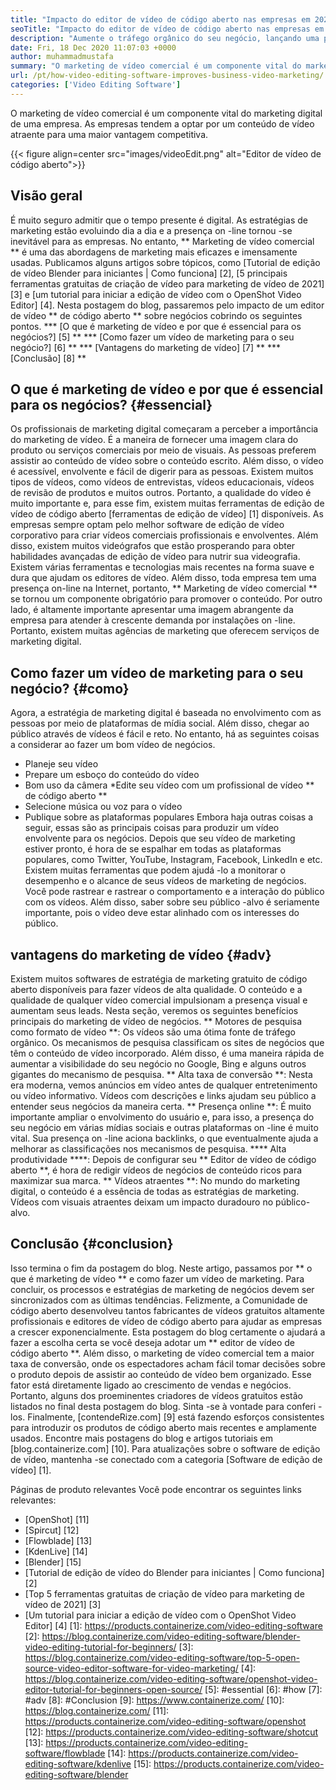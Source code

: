 ```yaml
---
title: "Impacto do editor de vídeo de código aberto nas empresas em 2021" 
seoTitle: "Impacto do editor de vídeo de código aberto nas empresas em 2021" 
description: "Aumente o tráfego orgânico do seu negócio, lançando uma poderosa campanha em vídeo. Esta postagem do blog explica os benefícios do uso de um editor de vídeo de código aberto." 
date: Fri, 18 Dec 2020 11:07:03 +0000
author: muhammadmustafa
summary: "O marketing de vídeo comercial é um componente vital do marketing digital de uma empresa. As empresas tendem a optar por um conteúdo de vídeo atraente para uma maior vantagem competitiva." 
url: /pt/how-video-editing-software-improves-business-video-marketing/
categories: ['Video Editing Software']
---
```


O marketing de vídeo comercial é um componente vital do marketing digital de uma empresa. As empresas tendem a optar por um conteúdo de vídeo atraente para uma maior vantagem competitiva.

{{< figure align=center src="images/videoEdit.png" alt="Editor de vídeo de código aberto">}}


## Visão geral
É muito seguro admitir que o tempo presente é digital. As estratégias de marketing estão evoluindo dia a dia e a presença on -line tornou -se inevitável para as empresas. No entanto, ** Marketing de vídeo comercial ** é uma das abordagens de marketing mais eficazes e imensamente usadas. Publicamos alguns artigos sobre tópicos, como [Tutorial de edição de vídeo Blender para iniciantes | Como funciona] [2], [5 principais ferramentas gratuitas de criação de vídeo para marketing de vídeo de 2021] [3] e [um tutorial para iniciar a edição de vídeo com o OpenShot Video Editor] [4]. Nesta postagem do blog, passaremos pelo impacto de um editor de vídeo ** de código aberto ** sobre negócios cobrindo os seguintes pontos.
  *** [O que é marketing de vídeo e por que é essencial para os negócios?] [5] **
  *** [Como fazer um vídeo de marketing para o seu negócio?] [6] **
  *** [Vantagens do marketing de vídeo] [7] **
  *** [Conclusão] [8] **

## O que é marketing de vídeo e por que é essencial para os negócios? {#essencial}
Os profissionais de marketing digital começaram a perceber a importância do marketing de vídeo. É a maneira de fornecer uma imagem clara do produto ou serviços comerciais por meio de visuais. As pessoas preferem assistir ao conteúdo de vídeo sobre o conteúdo escrito. Além disso, o vídeo é acessível, envolvente e fácil de digerir para as pessoas. Existem muitos tipos de vídeos, como vídeos de entrevistas, vídeos educacionais, vídeos de revisão de produtos e muitos outros. Portanto, a qualidade do vídeo é muito importante e, para esse fim, existem muitas ferramentas de edição de vídeo de código aberto [ferramentas de edição de vídeo] [1] disponíveis. As empresas sempre optam pelo melhor software de edição de vídeo corporativo para criar vídeos comerciais profissionais e envolventes.
Além disso, existem muitos videógrafos que estão prosperando para obter habilidades avançadas de edição de vídeo para nutrir sua videografia. Existem várias ferramentas e tecnologias mais recentes na forma suave e dura que ajudam os editores de vídeo. Além disso, toda empresa tem uma presença on-line na Internet, portanto, ** Marketing de vídeo comercial ** se tornou um componente obrigatório para promover o conteúdo. Por outro lado, é altamente importante apresentar uma imagem abrangente da empresa para atender à crescente demanda por instalações on -line. Portanto, existem muitas agências de marketing que oferecem serviços de marketing digital.

## Como fazer um vídeo de marketing para o seu negócio? {#como}
Agora, a estratégia de marketing digital é baseada no envolvimento com as pessoas por meio de plataformas de mídia social. Além disso, chegar ao público através de vídeos é fácil e reto. No entanto, há as seguintes coisas a considerar ao fazer um bom vídeo de negócios.
  * Planeje seu vídeo
  * Prepare um esboço do conteúdo do vídeo
  * Bom uso da câmera
  *Edite seu vídeo com um profissional de vídeo ** de código aberto **
  * Selecione música ou voz para o vídeo
  * Publique sobre as plataformas populares
Embora haja outras coisas a seguir, essas são as principais coisas para produzir um vídeo envolvente para os negócios. Depois que seu vídeo de marketing estiver pronto, é hora de se espalhar em todas as plataformas populares, como Twitter, YouTube, Instagram, Facebook, LinkedIn e etc. Existem muitas ferramentas que podem ajudá -lo a monitorar o desempenho e o alcance de seus vídeos de marketing de negócios. Você pode rastrear e rastrear o comportamento e a interação do público com os vídeos. Além disso, saber sobre seu público -alvo é seriamente importante, pois o vídeo deve estar alinhado com os interesses do público.

## vantagens do marketing de vídeo {#adv}
Existem muitos softwares de estratégia de marketing gratuito de código aberto disponíveis para fazer vídeos de alta qualidade. O conteúdo e a qualidade de qualquer vídeo comercial impulsionam a presença visual e aumentam seus leads. Nesta seção, veremos os seguintes benefícios principais do marketing de vídeo de negócios.
** Motores de pesquisa como formato de vídeo **: Os vídeos são uma ótima fonte de tráfego orgânico. Os mecanismos de pesquisa classificam os sites de negócios que têm o conteúdo de vídeo incorporado. Além disso, é uma maneira rápida de aumentar a visibilidade do seu negócio no Google, Bing e alguns outros gigantes do mecanismo de pesquisa.
** Alta taxa de conversão **: Nesta era moderna, vemos anúncios em vídeo antes de qualquer entretenimento ou vídeo informativo. Vídeos com descrições e links ajudam seu público a entender seus negócios da maneira certa.
** Presença online **: É muito importante ampliar o envolvimento do usuário e, para isso, a presença do seu negócio em várias mídias sociais e outras plataformas on -line é muito vital. Sua presença on -line aciona backlinks, o que eventualmente ajuda a melhorar as classificações nos mecanismos de pesquisa.
**** Alta produtividade ****: Depois de configurar seu ** Editor de vídeo de código aberto **, é hora de redigir vídeos de negócios de conteúdo ricos para maximizar sua marca.
** Vídeos atraentes **: No mundo do marketing digital, o conteúdo é a essência de todas as estratégias de marketing. Vídeos com visuais atraentes deixam um impacto duradouro no público-alvo.

## Conclusão {#conclusion}
Isso termina o fim da postagem do blog. Neste artigo, passamos por ** o que é marketing de vídeo ** e como fazer um vídeo de marketing. Para concluir, os processos e estratégias de marketing de negócios devem ser sincronizados com as últimas tendências. Felizmente, a Comunidade de código aberto desenvolveu tantos fabricantes de vídeos gratuitos altamente profissionais e editores de vídeo de código aberto para ajudar as empresas a crescer exponencialmente. Esta postagem do blog certamente o ajudará a fazer a escolha certa se você deseja adotar um ** editor de vídeo de código aberto **. Além disso, o marketing de vídeo comercial tem a maior taxa de conversão, onde os espectadores acham fácil tomar decisões sobre o produto depois de assistir ao conteúdo de vídeo bem organizado. Esse fator está diretamente ligado ao crescimento de vendas e negócios. Portanto, alguns dos proeminentes criadores de vídeos gratuitos estão listados no final desta postagem do blog. Sinta -se à vontade para conferi -los.
Finalmente, [contendeRize.com] [9] está fazendo esforços consistentes para introduzir os produtos de código aberto mais recentes e amplamente usados. Encontre mais postagens do blog e artigos tutoriais em [blog.containerize.com] [10]. Para atualizações sobre o software de edição de vídeo, mantenha -se conectado com a categoria [Software de edição de vídeo] [1].

Páginas de produto relevantes
Você pode encontrar os seguintes links relevantes:
  * [OpenShot] [11]
  * [Spircut] [12]
  * [Flowblade] [13]
  * [KdenLive] [14]
  * [Blender] [15]
  * [Tutorial de edição de vídeo do Blender para iniciantes | Como funciona] [2]
  * [Top 5 ferramentas gratuitas de criação de vídeo para marketing de vídeo de 2021] [3]
  * [Um tutorial para iniciar a edição de vídeo com o OpenShot Video Editor] [4]
[1]: https://products.containerize.com/video-editing-software
[2]: https://blog.containerize.com/video-editing-software/blender-video-editing-tutorial-for-beginners/
[3]: https://blog.containerize.com/video-editing-software/top-5-open-source-video-editor-software-for-video-marketing/
[4]: https://blog.containerize.com/video-editing-software/openshot-video-editor-tutorial-for-beginners-open-source/
[5]: #essential
[6]: #how
[7]: #adv
[8]: #Conclusion
[9]: https://www.containerize.com/
[10]: https://blog.containerize.com/
[11]: https://products.containerize.com/video-editing-software/openshot
[12]: https://products.containerize.com/video-editing-software/shotcut
[13]: https://products.containerize.com/video-editing-software/flowblade
[14]: https://products.containerize.com/video-editing-software/kdenlive
[15]: https://products.containerize.com/video-editing-software/blender
